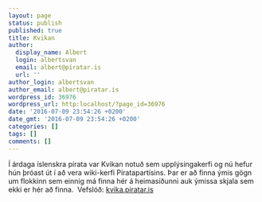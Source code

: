 ```yaml
---
layout: page
status: publish
published: true
title: Kvikan
author:
  display_name: Albert
  login: albertsvan
  email: albert@piratar.is
  url: ''
author_login: albertsvan
author_email: albert@piratar.is
wordpress_id: 36976
wordpress_url: http:localhost/?page_id=36976
date: '2016-07-09 23:54:26 +0200'
date_gmt: '2016-07-09 23:54:26 +0200'
categories: []
tags: []
comments: []
---
```

<p>Í árdaga íslenskra pírata var Kvikan notuð sem upplýsingakerfi og nú hefur hún þróast út í að vera wiki-kerfi Píratapartísins. Þar er að finna ýmis gögn um flokkinn sem einnig má finna hér á heimasíðunni auk ýmissa skjala sem ekki er hér að finna.  Vefslóð: <a href="http://kvika.piratar.is/index.php/Forsíða">kvika.piratar.is</a></p>
